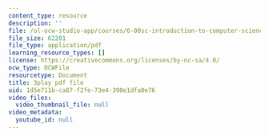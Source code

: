 ```yaml
---
content_type: resource
description: ''
file: /ol-ocw-studio-app/courses/6-00sc-introduction-to-computer-science-and-programming-spring-2011/1d5e711bca87f2fe73e4390e1dfa0e76_miw2CiKp1r0.pdf
file_size: 62201
file_type: application/pdf
learning_resource_types: []
license: https://creativecommons.org/licenses/by-nc-sa/4.0/
ocw_type: OCWFile
resourcetype: Document
title: 3play pdf file
uid: 1d5e711b-ca87-f2fe-73e4-390e1dfa0e76
video_files:
  video_thumbnail_file: null
video_metadata:
  youtube_id: null
---
```

